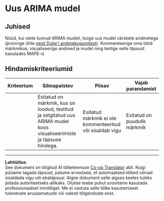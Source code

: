 <!--
CO_OP_TRANSLATOR_METADATA:
{
  "original_hash": "1c814013e10866dfd92cdb32caaae3ac",
  "translation_date": "2025-10-11T12:00:13+00:00",
  "source_file": "7-TimeSeries/2-ARIMA/assignment.md",
  "language_code": "et"
}
-->
# Uus ARIMA mudel

## Juhised

Nüüd, kui olete loonud ARIMA mudeli, looge uus mudel värskete andmetega (proovige ühte [neist Duke'i andmekogumitest](http://www2.stat.duke.edu/~mw/ts_data_sets.html)). Kommenteerige oma tööd märkmikus, visualiseerige andmed ja mudel ning testige selle täpsust kasutades MAPE-d.

## Hindamiskriteeriumid

| Kriteerium | Silmapaistev                                                                                                      | Piisav                                                  | Vajab parandamist                |
| ---------- | ----------------------------------------------------------------------------------------------------------------- | ------------------------------------------------------- | --------------------------------- |
|            | Esitatud on märkmik, kus on loodud, testitud ja selgitatud uus ARIMA mudel koos visualiseerimiste ja täpsuse hindega. | Esitatud märkmik ei ole kommenteeritud või sisaldab vigu | Esitatud on puudulik märkmik     |

---

**Lahtiütlus**:  
See dokument on tõlgitud AI tõlketeenuse [Co-op Translator](https://github.com/Azure/co-op-translator) abil. Kuigi püüame tagada täpsust, palume arvestada, et automaatsed tõlked võivad sisaldada vigu või ebatäpsusi. Algne dokument selle algses keeles tuleks pidada autoriteetseks allikaks. Olulise teabe puhul soovitame kasutada professionaalset inimtõlget. Me ei vastuta selle tõlke kasutamisest tulenevate arusaamatuste või valesti tõlgenduste eest.